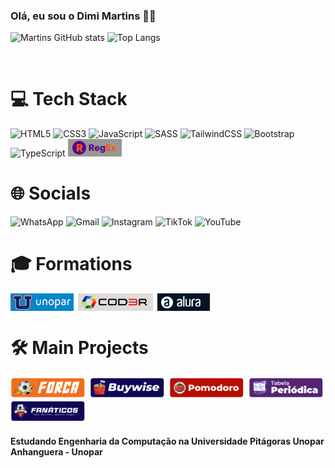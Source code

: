 ### Olá, eu sou o Dimi Martins 💪🤨

![Martins GitHub stats](https://github-readme-stats.vercel.app/api?username=dimiendrixmmiranda&show_icons=true&theme=tokyonight)
![Top Langs](https://github-readme-stats.vercel.app/api/top-langs/?username=dimiendrixmmiranda&layout=compact)

<br/>

# 💻 Tech Stack

![HTML5](https://img.shields.io/badge/html5-%23E34F26.svg?style=for-the-badge&logo=html5&logoColor=white)
![CSS3](https://img.shields.io/badge/css3-%231572B6.svg?style=for-the-badge&logo=css3&logoColor=white)
![JavaScript](https://img.shields.io/badge/javascript-%23323330.svg?style=for-the-badge&logo=javascript&logoColor=%23F7DF1E)
![SASS](https://img.shields.io/badge/SASS-hotpink.svg?style=for-the-badge&logo=SASS&logoColor=white)
![TailwindCSS](https://img.shields.io/badge/tailwindcss-%2338B2AC.svg?style=for-the-badge&logo=tailwind-css&logoColor=white)
![Bootstrap](https://img.shields.io/badge/bootstrap-%238511FA.svg?style=for-the-badge&logo=bootstrap&logoColor=white)
![TypeScript](https://img.shields.io/badge/typescript-%23007ACC.svg?style=for-the-badge&logo=typescript&logoColor=white)
<img heigth="28px" src="./assets/badges/tech-stack/funcionalidade-badge-regex.png" title="Regex - Expressões Regulares">
<br/>

# 🌐 Socials

![WhatsApp](https://img.shields.io/badge/WhatsApp-25D366?style=for-the-badge&logo=whatsapp&logoColor=white)
![Gmail](https://img.shields.io/badge/Gmail-D14836?style=for-the-badge&logo=gmail&logoColor=white)
![Instagram](https://img.shields.io/badge/Instagram-%23E4405F.svg?style=for-the-badge&logo=Instagram&logoColor=white)
![TikTok](https://img.shields.io/badge/TikTok-%23000000.svg?style=for-the-badge&logo=TikTok&logoColor=white)
![YouTube](https://img.shields.io/badge/YouTube-%23FF0000.svg?style=for-the-badge&logo=YouTube&logoColor=white)

# 🎓 Formations

<div style="display:flex; column-gap: .5em">
    <img heigth="28px" src="./assets/badges/formations/instituicao-badge-unopar.png" title="Unopar - Universidade do Norte do Paraná">
    <img heigth="28px" src="./assets/badges/formations/instituicao-badge-cod3r.png" title="Cod3r">
    <img heigth="28px" src="./assets/badges/formations/instituicao-badge-alura.png" title="Alura - Curso de Tecnologia">
</div>

# 🛠️ Main Projects

<div style="display:flex; column-gap: .5em; flex-wrap: wrap">
    <a href="https://forca-alpha.vercel.app/" target="_blank"><img width="120px" src="./assets/badges/projects/projeto-badge-forca.png"></a>
    <a href="https://buywise-dun.vercel.app/" target="_blank"><img width="120px" src="./assets/badges/projects/projeto-badge-buywise.png"></a>
    <a href="https://pomodoro-jet-rho.vercel.app/" target="_blank"><img width="120px" src="./assets/badges/projects/projeto-badge-pomodoro.png"></a>
    <a href="https://tabela-periodica-rho.vercel.app/" target="_blank"><img width="120px" src="./assets/badges/projects/projeto-badge-tabela-periodica.png"></a>
    <a href="https://fanaticos.vercel.app/" target="_blank"><img width="120px" src="./assets/badges/projects/projeto-badge-fanaticos.png"></a>
</div>

#### Estudando Engenharia da Computação na Universidade Pitágoras Unopar Anhanguera - Unopar
